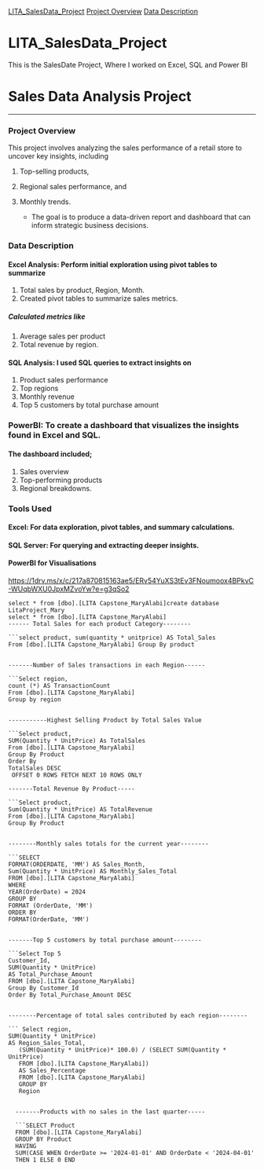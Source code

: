 [LITA_SalesData_Project](lita-salesdata-project)
[Project Overview](Project-Overview)
[Data Description](Data-Description)

# LITA_SalesData_Project
This is the SalesDate Project, Where I worked on Excel, SQL and Power BI


# Sales Data Analysis Project
-----

### Project Overview

This project involves analyzing the sales performance of a retail store to uncover key insights, including 
1. Top-selling products,
2. Regional sales performance, and
3. Monthly trends.

   * The goal is to produce a data-driven report and dashboard that can inform strategic business decisions.


### Data Description

#### Excel Analysis: Perform initial exploration using pivot tables to summarize

1. Total sales by product, Region, Month.
2. Created pivot tables to summarize sales metrics.
   
##### Calculated metrics like 
1. Average sales per product
2. Total revenue by region.


#### SQL Analysis: I used SQL queries to extract insights on
1. Product sales performance
2. Top regions
3. Monthly revenue
4. Top 5 customers by total purchase amount


### PowerBI: To create a dashboard that visualizes the insights found in Excel and SQL. 
#### The dashboard included;
1. Sales overview
2. Top-performing products
3. Regional breakdowns.




### Tools Used

#### Excel: For data exploration, pivot tables, and summary calculations.

#### SQL Server: For querying and extracting deeper insights.

#### PowerBI for Visualisations

https://1drv.ms/x/c/217a870815163ae5/ERv54YuXS3tEv3FNoumoox4BPkvC-WUqbWXU0JpxMZvoYw?e=g3qSo2

```create database LitaProject_Mary
select * from [dbo].[LITA Capstone_MaryAlabi]create database LitaProject_Mary
select * from [dbo].[LITA Capstone_MaryAlabi]
------ Total Sales for each product Category--------

```select product, sum(quantity * unitprice) AS Total_Sales
From [dbo].[LITA Capstone_MaryAlabi] Group By product


-------Number of Sales transactions in each Region------

```Select region,
count (*) AS TransactionCount
From [dbo].[LITA Capstone_MaryAlabi] 
Group by region


-----------Highest Selling Product by Total Sales Value

```Select product,
SUM(Quantity * UnitPrice) As TotalSales
From [dbo].[LITA Capstone_MaryAlabi]
Group By Product
Order By 
TotalSales DESC
 OFFSET 0 ROWS FETCH NEXT 10 ROWS ONLY

-------Total Revenue By Product-----

```Select product,
Sum(Quantity * UnitPrice) AS TotalRevenue
From [dbo].[LITA Capstone_MaryAlabi]
Group By Product


--------Monthly sales totals for the current year--------

```SELECT
FORMAT(ORDERDATE, 'MM') AS Sales_Month,
Sum(Quantity * UnitPrice) AS Monthly_Sales_Total
FROM [dbo].[LITA Capstone_MaryAlabi]
WHERE
YEAR(OrderDate) = 2024
GROUP BY
FORMAT (OrderDate, 'MM')
ORDER BY
FORMAT(OrderDate, 'MM')


-------Top 5 customers by total purchase amount--------

```Select Top 5
Customer_Id,
SUM(Quantity * UnitPrice) 
AS Total_Purchase_Amount
FROM [dbo].[LITA Capstone_MaryAlabi]
Group By Customer_Id
Order By Total_Purchase_Amount DESC


--------Percentage of total sales contributed by each region--------

``` Select region,
SUM(Quantity * UnitPrice) 
AS Region_Sales_Total,
   (SUM(Quantity * UnitPrice)* 100.0) / (SELECT SUM(Quantity * UnitPrice) 
   FROM [dbo].[LITA Capstone_MaryAlabi])
   AS Sales_Percentage
   FROM [dbo].[LITA Capstone_MaryAlabi]
   GROUP BY
   Region
  
    
  -------Products with no sales in the last quarter-----

  ```SELECT Product 
  FROM [dbo].[LITA Capstone_MaryAlabi]
  GROUP BY Product
  HAVING
  SUM(CASE WHEN OrderDate >= '2024-01-01' AND OrderDate < '2024-04-01' 
  THEN 1 ELSE 0 END

  


   










 
 







 




